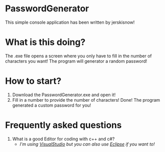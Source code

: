 # PasswordGenerator
This simple console application has been written by jerskisnow!

# What is this doing?
The .exe file opens a screen where you only have to fill in the number of characters you want!
The program will generator a random password!

# How to start?
1. Download the PasswordGenerator.exe and open it!
2. Fill in a number to provide the number of characters!
Done! The program generated a custom password for you!

# Frequently asked questions
1. What is a good Editor for coding with c++ and c#?
   -  _I'm using [VisualStudio](https://www.visualstudio.com/) but you can also use [Eclipse](https://www.eclipse.org/downloads/packages/eclipse-ide-cc-developers/lunar) if you want to!_

